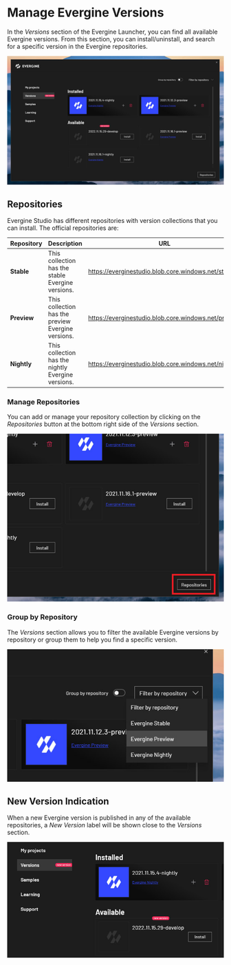 # Manage Evergine Versions

In the _Versions_ section of the Evergine Launcher, you can find all available Evergine versions. From this section, you can install/uninstall, and search for a specific version in the Evergine repositories.

![Evergine versions](images/VersionManagement.jpg)

## Repositories

Evergine Studio has different repositories with version collections that you can install. The official repositories are:

| Repository  | Description                                        | URL                                                  |
| ----------- | -------------------------------------------------- | ---------------------------------------------------- |
| **Stable**  | This collection has the stable Evergine versions.  | https://everginestudio.blob.core.windows.net/stable  |
| **Preview** | This collection has the preview Evergine versions. | https://everginestudio.blob.core.windows.net/preview |
| **Nightly** | This collection has the nightly Evergine versions. | https://everginestudio.blob.core.windows.net/nightly |

### Manage Repositories

You can add or manage your repository collection by clicking on the _Repositories_ button at the bottom right side of the _Versions_ section.

![Repositories button](images/Repositories.jpg)

### Group by Repository

The _Versions_ section allows you to filter the available Evergine versions by repository or group them to help you find a specific version.

![Repository filter](images/RepositoryFilter.jpg)

## New Version Indication

When a new Evergine version is published in any of the available repositories, a _New Version_ label will be shown close to the _Versions_ section.

![New available version](images/NewVersion.jpg)